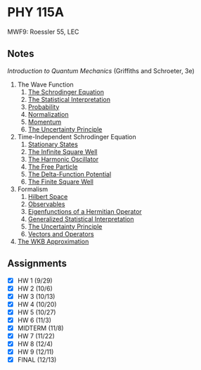 # PHY 115A
MWF9: Roessler 55, LEC
## Notes
*Introduction to Quantum Mechanics* (Griffiths and Schroeter, 3e)
1. The Wave Function
	1. [The Schrodinger Equation](../notes/schrodinger-equation.md)
	2. [The Statistical Interpretation](../notes/interpretation-quantum-mechanics.md)
	3. [Probability](../s23/mat135a.md)
	4. [Normalization](../notes/schrodinger-equation.md#formalism)
	5. [Momentum](../notes/expectation-value.md)
	6. [The Uncertainty Principle](../notes/heisenberg-uncertainty-principle.md)
2. Time-Independent Schrodinger Equation
	1. [Stationary States](../notes/schrodinger-equation.md#time-independent-schrodinger-equation)
	2. [The Infinite Square Well](../notes/particle-in-a-box.md)
	3. [The Harmonic Oscillator](../notes/quantum-harmonic-oscillator.md)
	4. [The Free Particle](../notes/free-particle.md)
	5. [The Delta-Function Potential](../notes/delta-potential.md)
	6. [The Finite Square Well](../notes/finite-potential-well.md)
3. Formalism
	1. [Hilbert Space](../notes/schrodinger-equation.md#formalism)
	2. [Observables](../notes/observable-physics.md)
	3. [Eigenfunctions of a Hermitian Operator](../notes/operator-physics.md#hermitian-operators)
	4. [Generalized Statistical Interpretation](../notes/interpretation-quantum-mechanics.md#generalized-statistical-interpretation)
	5. [The Uncertainty Principle](../notes/heisenberg-uncertainty-principle.md)
	6. [Vectors and Operators](../notes/bra-ket-notation.md)
4. [The WKB Approximation](../notes/wkb-approximation.md)
## Assignments
- [x] HW 1 (9/29)
- [x] HW 2 (10/6)
- [x] HW 3 (10/13)
- [x] HW 4 (10/20)
- [x] HW 5 (10/27)
- [x] HW 6 (11/3)
- [x] MIDTERM (11/8)
- [x] HW 7 (11/22)
- [x] HW 8 (12/4)
- [x] HW 9 (12/11)
- [x] FINAL (12/13)